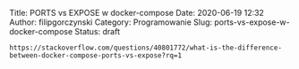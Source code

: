 Title: PORTS vs EXPOSE w docker-compose
Date: 2020-06-19 12:32
Author: filipgorczynski
Category: Programowanie
Slug: ports-vs-expose-w-docker-compose
Status: draft

`https://stackoverflow.com/questions/40801772/what-is-the-difference-between-docker-compose-ports-vs-expose?rq=1`

